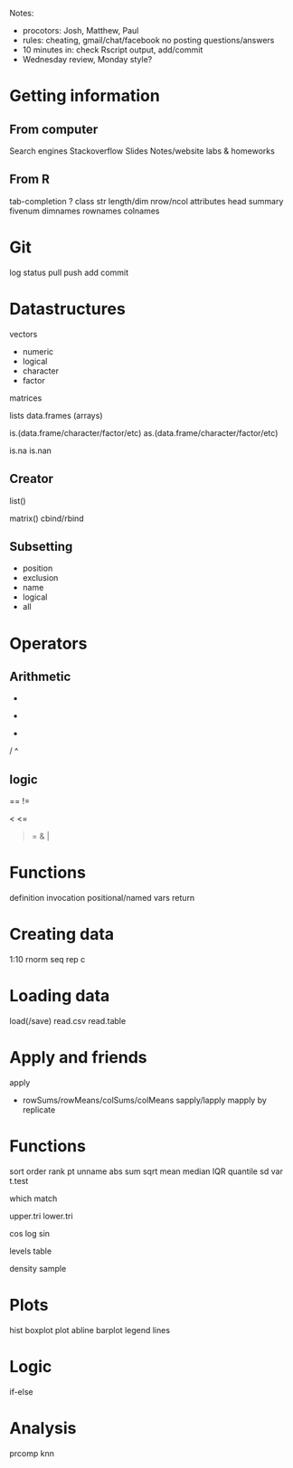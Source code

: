 Notes:
- procotors: Josh, Matthew, Paul
- rules: cheating, gmail/chat/facebook
  no posting questions/answers
- 10 minutes in:
  check Rscript output, add/commit
- Wednesday review, Monday style?

Getting information
===================

From computer
-------------

Search engines
Stackoverflow
Slides
Notes/website
labs & homeworks

From R
------

tab-completion
?
class
str
length/dim
nrow/ncol
attributes
head
summary
fivenum
dimnames
rownames
colnames

Git
===

log
status
pull
push
add
commit

Datastructures
==============

vectors
- numeric
- logical
- character
- factor

matrices

lists
data.frames
(arrays)

is.(data.frame/character/factor/etc)
as.(data.frame/character/factor/etc)

is.na
is.nan

Creator
-------

list()

matrix()
cbind/rbind

Subsetting
----------

- position
- exclusion
- name
- logical
- all

Operators
=========

Arithmetic
----------

+
-
*
/
^

logic
-----

==
!=
>
<
<=
>=
&
|

Functions
=========

definition
invocation
positional/named vars
return

Creating data
=============

1:10
rnorm
seq
rep
c

Loading data
============

load(/save)
read.csv
read.table

Apply and friends
=================

apply
  - rowSums/rowMeans/colSums/colMeans
sapply/lapply
mapply
by
replicate

Functions
=========

sort
order
rank
pt
unname
abs
sum
sqrt
mean
median
IQR
quantile
sd
var
t.test

which
match

upper.tri
lower.tri

cos
log
sin

levels
table

density
sample

Plots
=====

hist
boxplot
plot
abline
barplot
legend
lines

Logic
=====

if-else

Analysis
========

prcomp
knn


